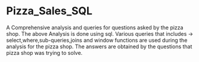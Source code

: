 # Pizza_Sales_SQL
A Comprehensive analysis and queries for questions asked by the pizza shop.
The above Analysis is done using sql.
Various queries that includes -> select,where,sub-queries,joins and window functions are used during the analysis for the pizza shop.
The answers are obtained by the questions that pizza shop was trying to solve. 
